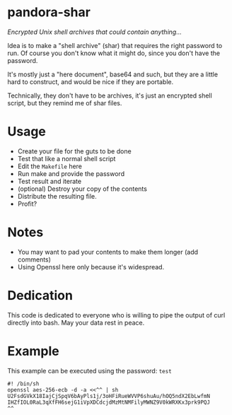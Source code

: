 # pandora-shar
_Encrypted Unix shell archives that could contain anything..._

Idea is to make a "shell archive" (shar) that requires the right
password to run. Of course you don't know what it might do, since
you don't have the password.

It's mostly just a "here document", base64 and such, but they are a
little hard to construct, and would be nice if they are portable.

Technically, they don't have to be archives, it's just
an encrypted shell script, but they remind me of shar files.

# Usage

- Create your file for the guts to be done
- Test that like a normal shell script
- Edit the `Makefile` here
- Run make and provide the password
- Test result and iterate
- (optional) Destroy your copy of the contents
- Distribute the resulting file.
- Profit?


# Notes

- You may want to pad your contents to make them longer (add comments)
- Using Openssl here only because it's widespread.


# Dedication

This code is dedicated to everyone who is willing to pipe the output 
of curl directly into bash. May your data rest in peace.


# Example

This example can be executed using the password: `test`

```
#! /bin/sh
openssl aes-256-ecb -d -a <<^^ | sh
U2FsdGVkX18IajCjSpqV6bAyPls1j/3oHFiRueWVVP6shuAu/hOQ5ndX2EbLwfmN
IHZfIOL0RaL3qXfFH6sejG1iVpXDCdcjdMzMtNMFilyMWNZ9V0kWRXKx3prk9PQJ
^^
```

